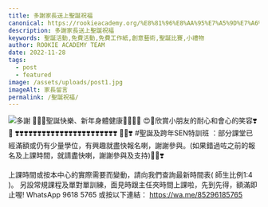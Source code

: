 ```yaml
---
title: 多謝家長送上聖誕祝福
canonical: https://rookieacademy.org/%E8%81%96%E8%AA%95%E7%A5%9D%E7%A6%8F"》《"/
description: 多謝家長送上聖誕祝福
keywords: 聖誕活動,免費活動,免費工作紙,創意藝術,聖誕比賽,小禮物
author: ROOKIE ACADEMY TEAM
date: 2022-11-28
tags:
  - post
  - featured
image: /assets/uploads/post1.jpg
imageAlt: 家長留言
permalink: /聖誕祝福/
---
```

![多謝](/assets/uploads/post2.jpg)
🥰🎅🏻聖誕快樂、新年身體健康🧸👶🏼📝
😍💞欣賞小朋友的耐心和會心的笑容❣️🥳
❣️❣️❣️❣️❣️❣️❣️❣️❣️❣️❣️❣️❣️❣️❣️❣️❣️❣️❣️❣️❣️❣️❣️
🎅🏻❣️ 
#聖誕及跨年SEN特訓班 ：部分課堂已經滿額或仍有少量學位，有興趣就盡快報名喇，謝謝參與。(如果錯過咗之前的報名及上課時間，就請盡快喇，謝謝參與及支持)🎅🏻❣️

上課時間或按本中心的實際需要而變動，請向我們查詢最新時間表( 師生比例1:4 )。
另設常規課程及單對單訓練，面見時跟主任夾時間上課啦，先到先得，額滿即止喔!
WhatsApp 9618 5765 或按以下連結：
https://wa.me/85296185765